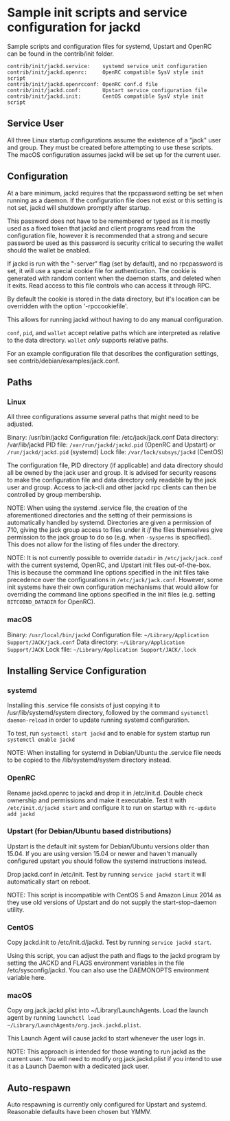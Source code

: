 Sample init scripts and service configuration for jackd
==========================================================

Sample scripts and configuration files for systemd, Upstart and OpenRC
can be found in the contrib/init folder.

    contrib/init/jackd.service:    systemd service unit configuration
    contrib/init/jackd.openrc:     OpenRC compatible SysV style init script
    contrib/init/jackd.openrcconf: OpenRC conf.d file
    contrib/init/jackd.conf:       Upstart service configuration file
    contrib/init/jackd.init:       CentOS compatible SysV style init script

Service User
---------------------------------

All three Linux startup configurations assume the existence of a "jack" user
and group.  They must be created before attempting to use these scripts.
The macOS configuration assumes jackd will be set up for the current user.

Configuration
---------------------------------

At a bare minimum, jackd requires that the rpcpassword setting be set
when running as a daemon.  If the configuration file does not exist or this
setting is not set, jackd will shutdown promptly after startup.

This password does not have to be remembered or typed as it is mostly used
as a fixed token that jackd and client programs read from the configuration
file, however it is recommended that a strong and secure password be used
as this password is security critical to securing the wallet should the
wallet be enabled.

If jackd is run with the "-server" flag (set by default), and no rpcpassword is set,
it will use a special cookie file for authentication. The cookie is generated with random
content when the daemon starts, and deleted when it exits. Read access to this file
controls who can access it through RPC.

By default the cookie is stored in the data directory, but it's location can be overridden
with the option '-rpccookiefile'.

This allows for running jackd without having to do any manual configuration.

`conf`, `pid`, and `wallet` accept relative paths which are interpreted as
relative to the data directory. `wallet` *only* supports relative paths.

For an example configuration file that describes the configuration settings,
see contrib/debian/examples/jack.conf.

Paths
---------------------------------

### Linux

All three configurations assume several paths that might need to be adjusted.

Binary:              /usr/bin/jackd
Configuration file:  /etc/jack/jack.conf
Data directory:      /var/lib/jackd
PID file:            `/var/run/jackd/jackd.pid` (OpenRC and Upstart) or `/run/jackd/jackd.pid` (systemd)
Lock file:           `/var/lock/subsys/jackd` (CentOS)

The configuration file, PID directory (if applicable) and data directory
should all be owned by the jack user and group.  It is advised for security
reasons to make the configuration file and data directory only readable by the
jack user and group.  Access to jack-cli and other jackd rpc clients
can then be controlled by group membership.

NOTE: When using the systemd .service file, the creation of the aforementioned
directories and the setting of their permissions is automatically handled by
systemd. Directories are given a permission of 710, giving the jack group
access to files under it _if_ the files themselves give permission to the
jack group to do so (e.g. when `-sysperms` is specified). This does not allow
for the listing of files under the directory.

NOTE: It is not currently possible to override `datadir` in
`/etc/jack/jack.conf` with the current systemd, OpenRC, and Upstart init
files out-of-the-box. This is because the command line options specified in the
init files take precedence over the configurations in
`/etc/jack/jack.conf`. However, some init systems have their own
configuration mechanisms that would allow for overriding the command line
options specified in the init files (e.g. setting `BITCOIND_DATADIR` for
OpenRC).

### macOS

Binary:              `/usr/local/bin/jackd`
Configuration file:  `~/Library/Application Support/JACK/jack.conf`
Data directory:      `~/Library/Application Support/JACK`
Lock file:           `~/Library/Application Support/JACK/.lock`

Installing Service Configuration
-----------------------------------

### systemd

Installing this .service file consists of just copying it to
/usr/lib/systemd/system directory, followed by the command
`systemctl daemon-reload` in order to update running systemd configuration.

To test, run `systemctl start jackd` and to enable for system startup run
`systemctl enable jackd`

NOTE: When installing for systemd in Debian/Ubuntu the .service file needs to be copied to the /lib/systemd/system directory instead.

### OpenRC

Rename jackd.openrc to jackd and drop it in /etc/init.d.  Double
check ownership and permissions and make it executable.  Test it with
`/etc/init.d/jackd start` and configure it to run on startup with
`rc-update add jackd`

### Upstart (for Debian/Ubuntu based distributions)

Upstart is the default init system for Debian/Ubuntu versions older than 15.04. If you are using version 15.04 or newer and haven't manually configured upstart you should follow the systemd instructions instead.

Drop jackd.conf in /etc/init.  Test by running `service jackd start`
it will automatically start on reboot.

NOTE: This script is incompatible with CentOS 5 and Amazon Linux 2014 as they
use old versions of Upstart and do not supply the start-stop-daemon utility.

### CentOS

Copy jackd.init to /etc/init.d/jackd. Test by running `service jackd start`.

Using this script, you can adjust the path and flags to the jackd program by
setting the JACKD and FLAGS environment variables in the file
/etc/sysconfig/jackd. You can also use the DAEMONOPTS environment variable here.

### macOS

Copy org.jack.jackd.plist into ~/Library/LaunchAgents. Load the launch agent by
running `launchctl load ~/Library/LaunchAgents/org.jack.jackd.plist`.

This Launch Agent will cause jackd to start whenever the user logs in.

NOTE: This approach is intended for those wanting to run jackd as the current user.
You will need to modify org.jack.jackd.plist if you intend to use it as a
Launch Daemon with a dedicated jack user.

Auto-respawn
-----------------------------------

Auto respawning is currently only configured for Upstart and systemd.
Reasonable defaults have been chosen but YMMV.
